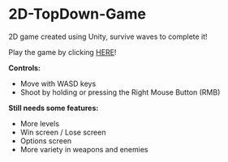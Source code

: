 # 2D-TopDown-Game
2D game created using Unity, survive waves to complete it! 

Play the game by clicking [HERE](https://dmartinm95.github.io/2D-TopDown-Game/)!

**Controls:** 
- Move with WASD keys 
- Shoot by holding or pressing the Right Mouse Button (RMB)

**Still needs some features:**
- More levels
- Win screen / Lose screen
- Options screen
- More variety in weapons and enemies
